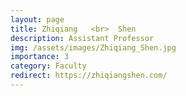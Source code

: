 ```yaml
---
layout: page
title: Zhiqiang   <br>  Shen
description: Assistant Professor
img: /assets/images/Zhiqiang_Shen.jpg
importance: 3
category: Faculty
redirect: https://zhiqiangshen.com/
---
```

